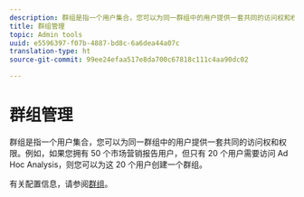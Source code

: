 ```yaml
---
description: 群组是指一个用户集合，您可以为同一群组中的用户提供一套共同的访问权和权限。例如，如果您拥有 50 个市场营销报告用户，但只有 20 个用户需要访问 Ad Hoc Analysis，则您可以为这 20 个用户创建一个群组。
title: 群组管理
topic: Admin tools
uuid: e5596397-f07b-4887-bd8c-6a6dea44a07c
translation-type: ht
source-git-commit: 99ee24efaa517e8da700c67818c111c4aa90dc02

---
```



# 群组管理

群组是指一个用户集合，您可以为同一群组中的用户提供一套共同的访问权和权限。例如，如果您拥有 50 个市场营销报告用户，但只有 20 个用户需要访问 Ad Hoc Analysis，则您可以为这 20 个用户创建一个群组。

有关配置信息，请参阅[群组](/help/admin/user-management2/c-user-groups/groups.md)。
